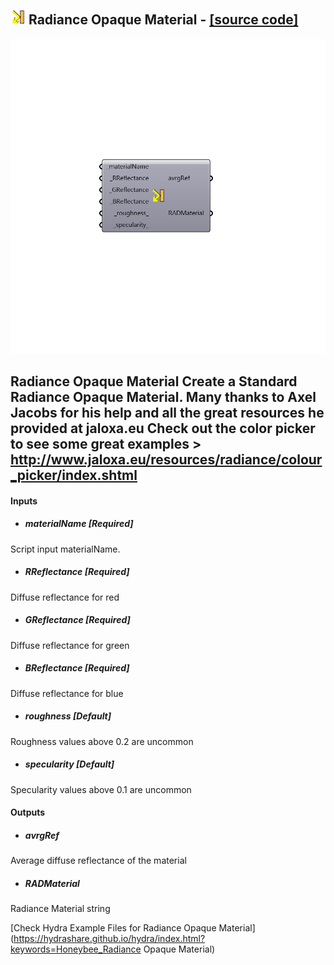 ## ![](../../images/icons/Radiance_Opaque_Material.png) Radiance Opaque Material - [[source code]](https://github.com/ladybug-tools/honeybee-legacy/tree/master/src/Honeybee_Radiance%20Opaque%20Material.py)

![](../../images/components/Radiance_Opaque_Material.png)

Radiance Opaque Material
 Create a Standard Radiance Opaque Material. Many thanks to Axel Jacobs for his help and all the great resources he provided at jaloxa.eu
 Check out the color picker to see some great examples > http://www.jaloxa.eu/resources/radiance/colour_picker/index.shtml
 -
 

#### Inputs
* ##### materialName [Required]
Script input materialName.
* ##### RReflectance [Required]
Diffuse reflectance for red
* ##### GReflectance [Required]
Diffuse reflectance for green
* ##### BReflectance [Required]
Diffuse reflectance for blue
* ##### roughness [Default]
Roughness values above 0.2 are uncommon
* ##### specularity [Default]
Specularity values above 0.1 are uncommon

#### Outputs
* ##### avrgRef
Average diffuse reflectance of the material
* ##### RADMaterial
Radiance Material string


[Check Hydra Example Files for Radiance Opaque Material](https://hydrashare.github.io/hydra/index.html?keywords=Honeybee_Radiance Opaque Material)